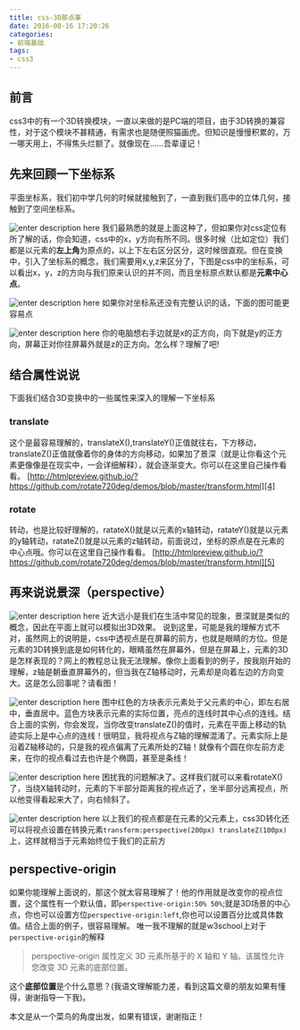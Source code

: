 ```yaml
---
title: css-3D那点事
date: 2016-08-16 17:20:26
categories:
- 前端基础
tags: 
- css3
---
```


## 前言
css3中的有一个3D转换模块，一直以来做的是PC端的项目，由于3D转换的兼容性，对于这个模块不甚精通，有需求也是随便照猫画虎。但知识是慢慢积累的，万一哪天用上，不得焦头烂额了。就像现在……吾辈谨记！

## 先来回顾一下坐标系
平面坐标系，我们初中学几何的时候就接触到了，一直到我们高中的立体几何，接触到了空间坐标系。

![enter description here][1]
我们最熟悉的就是上面这种了，但如果你对css定位有所了解的话，你会知道，css中的x，y方向有所不同。很多时候（比如定位）我们都是以元素的**左上角**为原点的，以上下左右区分区分，这时候很直观。但在变换中，引入了坐标系的概念，我们需要用x,y,z来区分了，下图是css中的坐标系，可以看出x，y，z的方向与我们原来认识的并不同，而且坐标原点默认都是**元素中心点**。

![enter description here][2]
如果你对坐标系还没有完整认识的话，下面的图可能更容易点

![enter description here][3]
你的电脑想右手边就是x的正方向，向下就是y的正方向，屏幕正对你往屏幕外就是z的正方向。怎么样？理解了吧!

## 结合属性说说
下面我们结合3D变换中的一些属性来深入的理解一下坐标系
### translate
这个是最容易理解的，translateX(),translateY()正值就往右，下方移动，translateZ()正值就像着你的身体的方向移动，如果加了景深（就是让你看这个元素更像像是在现实中，一会详细解释），就会逐渐变大。你可以在这里自己操作看看。
[http://htmlpreview.github.io/?https://github.com/rotate720deg/demos/blob/master/transform.html][4]

### rotate
转动，也是比较好理解的，ratateX()就是以元素的x轴转动，ratateY()就是以元素的y轴转动，ratateZ()就是以元素的z轴转动，前面说过，坐标的原点是在元素的中心点哦。你可以在这里自己操作看看。
[http://htmlpreview.github.io/?https://github.com/rotate720deg/demos/blob/master/transform.html][5]

## 再来说说景深（perspective）

![enter description here][6]
近大远小是我们在生活中常见的现象，景深就是类似的概念，因此在平面上就可以模拟出3D效果。
说到这里，可能是我的理解方式不对，虽然网上的说明是，css中透视点是在屏幕的前方，也就是眼睛的方位。但是元素的3D转换到底是如何转化的，眼睛虽然在屏幕外，但是在屏幕上，元素的3D是怎样表现的？网上的教程总让我无法理解。像你上面看到的例子，按我刚开始的理解，z轴是朝垂直屏幕外的，但当我在Z轴移动时，元素却是向着左边的方向变大。这是怎么回事呢？请看图！

![enter description here][7]
图中红色的方块表示元素处于父元素的中心，即左右居中，垂直居中。蓝色方块表示元素的实际位置，亮点的连线时其中心点的连线。结合上面的实例，你会发现，当你改变translateZ()的值时，元素在平面上移动的轨迹实际上是中心点的连线！很明显，我将视点与Z轴的理解混淆了。元素实际上是沿着Z轴移动的，只是我的视点偏离了元素所处的Z轴！就像有个圆在你左前方走来，在你的视点看过去也许是个椭圆，甚至是条线！

![enter description here][8]
困扰我的问题解决了。这样我们就可以来看rotateX()了，当绕X轴转动时，元素的下半部分距离我的视点近了，坐半部分远离视点，所以他变得看起来大了，向右倾斜了。

![enter description here][9]
以上我们的视点都是在元素的父元素上，css3D转化还可以将视点设置在转换元素`transform:perspective(200px) translateZ(100px)`上，这样就相当于元素始终位于我们的正前方

## perspective-origin

如果你能理解上面说的，那这个就太容易理解了！他的作用就是改变你的视点位置，这个属性有一个默认值，即`perspective-origin:50% 50%`;就是3D场景的中心点，你也可以设置方位`perspective-origin:left`,你也可以设置百分比或具体数值。结合上面的例子，很容易理解。
唯一我不理解的就是w3school上对于`perspective-origin`的解释
>perspective-origin 属性定义 3D 元素所基于的 X 轴和 Y 轴。该属性允许您改变 3D 元素的底部位置。

这个**底部位置**是个什么意思？(我语文理解能力差，看到这篇文章的朋友如果有懂得，谢谢指导一下我)。

本文是从一个菜鸟的角度出发，如果有错误，谢谢指正！


  [1]: /imgs/frontend/zuobiaoxi1.png "zuobiaoxi1.png"
  [2]: /imgs/frontend/zuobiao2.png "zuobiao2.png"
  [3]: /imgs/frontend/zuobiao3.png "zuobiao3.png"
  [4]: http://htmlpreview.github.io/?https://github.com/rotate720deg/demos/blob/master/transform.html
  [5]: http://htmlpreview.github.io/?https://github.com/rotate720deg/demos/blob/master/transform.html
  [6]: /imgs/frontend/toushi.png "toushi.png"
  [7]: /imgs/frontend/translateZ.png "translateZ.png"
  [8]: /imgs/frontend/shidian.png "shidian.png"
  [9]: /imgs/frontend/rotateX.png "rotateX.png"
